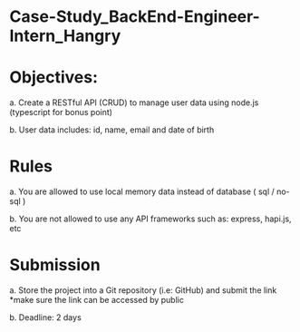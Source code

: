 # Case-Study_BackEnd-Engineer-Intern_Hangry

# Objectives:

a. Create a RESTful API (CRUD) to manage user data using node.js (typescript for
bonus point)

b. User data includes: id, name, email and date of birth

# Rules

a. You are allowed to use local memory data instead of database ( sql / no-sql )

b. You are not allowed to use any API frameworks such as: express, hapi.js, etc

# Submission

a. Store the project into a Git repository (i.e: GitHub) and submit the link
*make sure the link can be accessed by public

b. Deadline: 2 days
